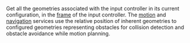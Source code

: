 Get all the geometries associated with the input controller in its current configuration, in the [frame](/mobility/frame-system/) of the input controller.
The [motion](/mobility/motion/) and [navigation](/mobility/navigation/) services use the relative position of inherent geometries to configured geometries representing obstacles for collision detection and obstacle avoidance while motion planning.
